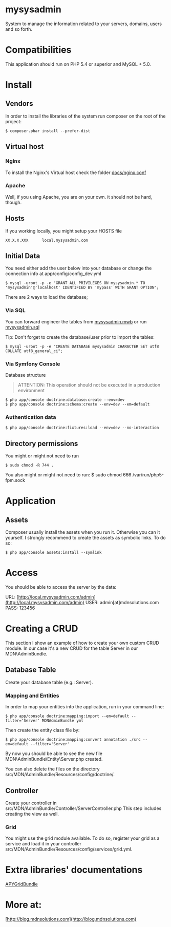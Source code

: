 mysysadmin
==========

System to manage the information related to your servers, domains, users and so forth. 

# Compatibilities

This application should run on PHP 5.4 or superior and MySQL + 5.0.

# Install

## Vendors

In order to install the libraries of the system run composer on the root of the project:

    $ composer.phar install --prefer-dist

## Virtual host

### Nginx

To install the Nginx's Virtual host check the folder [docs/nginx.conf](https://github.com/medinadato/mysysadmin/blob/master/docs/ngnix/mysysadmin.com.conf) 

### Apache

Well, if you using Apache, you are on your own. it should not be hard, though. 

## Hosts

If you working locally, you might setup your HOSTS file

    XX.X.X.XXX      local.mysysadmin.com

## Initial Data

You need either add the user below into your database or change the connection info at app/config/config_dev.yml

    $ mysql -uroot -p -e "GRANT ALL PRIVILEGES ON mysysadmin.* TO 'mysysadmin'@'localhost' IDENTIFIED BY 'mypass' WITH GRANT OPTION";

There are 2 ways to load the database;

### Via SQL

You can forward engineer the tables from [mysysadmin.mwb](https://github.com/medinadato/mysysadmin/blob/master/docs/db/data%20modeling/mysysadmin.mwb) or run [mysysadmin.sql](https://github.com/medinadato/mysysadmin/blob/master/docs/db/dump/mysysadmin.sql)

Tip: Don't forget to create the database/user prior to import the tables:

    $ mysql -uroot -p -e "CREATE DATABASE mysysadmin CHARACTER SET utf8 COLLATE utf8_general_ci";

### Via Symfony Console

Database structure

> ATTENTION: This operation should not be executed in a production environment

    $ php app/console doctrine:database:create --env=dev
    $ php app/console doctrine:schema:create --env=dev --em=default

### Authentication data

    $ php app/console doctrine:fixtures:load --env=dev --no-interaction

## Directory permissions

You might or might not need to run

    $ sudo chmod -R 744 .
    
You also might or might not need to run:
    $ sudo chmod 666 /var/run/php5-fpm.sock

# Application

## Assets

Composer usually install the assets when you run it. Otherwise you can it yourself.
I strongly recommend to create the assets as symbolic links. To do so:

    $ php app/console assets:install --symlink

# Access

You should be able to access the server by the data:

URL:  [http://local.mysysadmin.com/admin](http://local.mysysadmin.com/admin) 
USER: admin[at]mdnsolutions.com
PASS: 123456



# Creating a CRUD

This section I show an example of how to create your own custom CRUD module.
In our case it's a new CRUD for the table Server in our MDN\AdminBundle.

## Database Table

Create your database table (e.g.: Server).

### Mapping and Entities

In order to map your entities into the application, run in your command line:

    $ php app/console doctrine:mapping:import --em=default --filter='Server' MDNAdminBundle yml

Then create the entity class file by:

    $ php app/console doctrine:mapping:convert annotation ./src --em=default --filter='Server'

By now you should be able to see the new file MDN\AdminBundle\Entity\Server.php created.

You can also delete the files on the directory src/MDN/AdminBundle/Resources/config/doctrine/.

## Controller

Create your controller in src/MDN/AdminBundle/Controller/ServerController.php
This step includes creating the view as well.

### Grid

You might use the grid module available. To do so, register your grid as a service and load it 
in your controller src/MDN/AdminBundle/Resources/config/services/grid.yml.


# Extra libraries' documentations

[APYGridBundle](https://github.com/Abhoryo/APYDataGridBundle/blob/master/Resources/doc/summary.md)


# More at:
[http://blog.mdnsolutions.com](http://blog.mdnsolutions.com)
